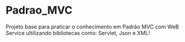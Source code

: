 # Padrao_MVC

Projeto base para praticar o conhecimento em Padrão MVC com WeB Service ultilizando bibliotecas como: Servlet, Json e XML!
